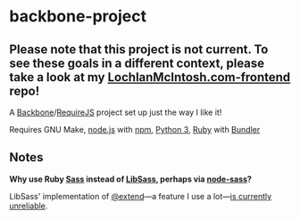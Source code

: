 # backbone-project

## Please note that this project is not current.  To see these goals in a different context, please take a look at my [LochlanMcIntosh.com-frontend](https://github.com/Lochlan/LochlanMcIntosh.com-frontend) repo!

A [Backbone](http://backbonejs.org/)/[RequireJS](http://requirejs.org/) project set up just the way I like it!

Requires GNU Make, [node.js](http://nodejs.org/) with [npm](https://www.npmjs.org/), [Python 3](https://www.python.org/), [Ruby](https://www.ruby-lang.org/) with [Bundler](http://bundler.io/)

## Notes

**Why use Ruby [Sass](http://sass-lang.com/) instead of [LibSass](http://libsass.org/), perhaps via [node-sass](https://www.npmjs.org/package/node-sass)?**

LibSass' implementation of [@extend](http://sass-lang.com/documentation/file.SASS_REFERENCE.html#extend)—a feature I use a lot—[is currently unreliable](https://github.com/sass/libsass/issues/146).
